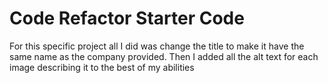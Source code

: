 # Code Refactor Starter Code

For this specific project all I did was change the title to make it have the same name as the company provided. Then I added all the alt text for each image describing it to the best of my abilities